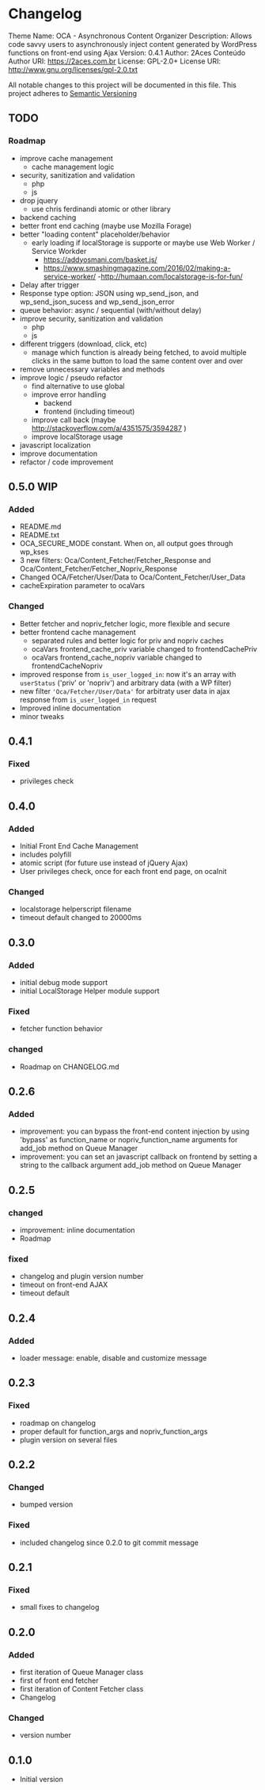 # Changelog
Theme Name:  OCA - Asynchronous Content Organizer
Description: Allows code savvy users to asynchronously inject content generated by WordPress functions on front-end using Ajax
Version:     0.4.1
Author:      2Aces Conteúdo
Author URI:  https://2aces.com.br
License:     GPL-2.0+
License URI: http://www.gnu.org/licenses/gpl-2.0.txt

All notable changes to this project will be documented in this file.
This project adheres to [Semantic Versioning](http://semver.org/)

## TODO

### Roadmap

- improve cache management
	- cache management logic
- security, sanitization and validation
	- php
	- js
- drop jquery
	- use chris ferdinandi atomic or other library
- backend caching
- better front end caching (maybe use Mozilla Forage)
- better "loading content" placeholder/behavior
	- early loading if localStorage is supporte or maybe use Web Worker / Service Workder
		- https://addyosmani.com/basket.js/
		- https://www.smashingmagazine.com/2016/02/making-a-service-worker/
		-http://humaan.com/localstorage-is-for-fun/
- Delay after trigger
- Response type option: JSON using wp_send_json, and wp_send_json_sucess and wp_send_json_error
- queue behavior: async / sequential (with/without delay)
- improve security, sanitization and validation
	- php
	- js
- different triggers (download, click, etc)
	- manage which function is already being fetched, to avoid multiple clicks in the same button to load the same content over and over
- remove unnecessary variables and methods
- improve logic / pseudo refactor
	- find alternative to use global
	- improve error handling
		- backend
		- frontend (including timeout)
	- improve call back (maybe http://stackoverflow.com/a/4351575/3594287 )
	- improve localStorage usage
- javascript localization
- improve documentation
- refactor / code improvement

## 0.5.0 WIP

### Added
- README.md
- README.txt
- OCA_SECURE_MODE constant. When on, all output goes through wp_kses
- 3 new filters: Oca/Content_Fetcher/Fetcher_Response and Oca/Content_Fetcher/Fetcher_Nopriv_Response
- Changed OCA/Fetcher/User/Data to Oca/Content_Fetcher/User_Data
- cacheExpiration parameter to ocaVars

### Changed
- Better fetcher and nopriv_fetcher logic, more flexible and secure
- better frontend cache management
	- separated rules and better logic for priv and nopriv caches
	- ocaVars frontend_cache_priv variable changed to frontendCachePriv
	- ocaVars frontend_cache_nopriv variable changed to frontendCacheNopriv
- improved response from `is_user_logged_in`: now it's an array with `userStatus` ('priv' or 'nopriv') and arbitrary data (with a WP filter)
- new filter `'Oca/Fetcher/User/Data'` for arbitraty user data in ajax response from `is_user_logged_in` request
- Improved inline documentation
- minor tweaks

## 0.4.1

### Fixed
- privileges check

## 0.4.0

### Added
- Initial Front End Cache Management
- includes polyfill
- atomic script (for future use instead of jQuery Ajax)
- User privileges check, once for each front end page, on ocaInit

### Changed
- localstorage helperscript filename
- timeout default changed to 20000ms

## 0.3.0

### Added
- initial debug mode support
- initial LocalStorage Helper module support

### Fixed
- fetcher function behavior

### changed
- Roadmap on CHANGELOG.md

## 0.2.6

### Added
- improvement: you can bypass the front-end content injection by using 'bypass' as function_name or nopriv_function_name arguments for add_job method on Queue Manager
- improvement: you can set an javascript callback on frontend by setting a string to the callback argument add_job method on Queue Manager

## 0.2.5

### changed
- improvement: inline documentation
- Roadmap

### fixed
- changelog and plugin version number
- timeout on front-end AJAX
- timeout default

## 0.2.4

### Added
- loader message: enable, disable and customize message

## 0.2.3

### Fixed
- roadmap on changelog
- proper default for function_args and nopriv_function_args
- plugin version on several files

## 0.2.2

### Changed
- bumped version

### Fixed
- included changelog since 0.2.0 to git commit message

## 0.2.1

### Fixed
- small fixes to changelog

## 0.2.0

### Added
- first iteration of Queue Manager class
- first of front end fetcher
- first iteration of Content Fetcher class
- Changelog

### Changed
- version number

## 0.1.0
- Initial version